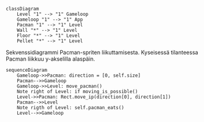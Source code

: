 ```mermaid
classDiagram
	Level "1" --> "1" Gameloop
	Gameloop "1" --> "1" App
	Pacman "1" --> "1" Level
	Wall "*" --> "1" Level
	Floor "*" --> "1" Level
	Pellet "*" --> "1" Level 
```

Sekvenssidiagrammi Pacman-spriten liikuttamisesta. Kyseisessä tilanteessa Pacman liikkuu y-akselilla alaspäin.
```mermaid
sequenceDiagram
	Gameloop->>Pacman: direction = [0, self.size]
	Pacman-->>Gameloop
	Gameloop->>Level: move_pacman()
	Note right of Level: if moving_is_possible()
	Level->>Pacman: Rect.move_ip(direction[0], direction[1])
	Pacman-->>Level
	Note rigth of Level: self.pacman_eats()
	Level-->>Gameloop
```
